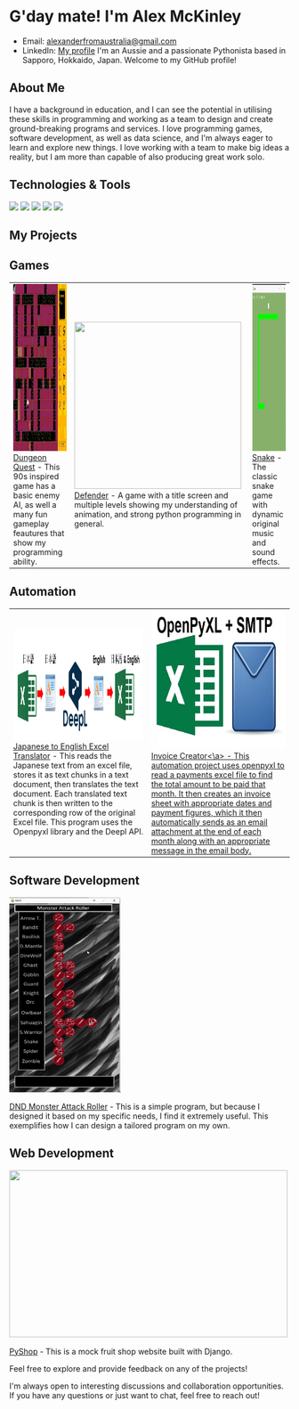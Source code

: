 # G'day mate! I'm Alex McKinley
- Email: alexanderfromaustralia@gmail.com
- LinkedIn: [My profile](https://www.linkedin.com/in/alex-mckinley-257266296/)
I'm an Aussie and a passionate Pythonista based in Sapporo, Hokkaido, Japan. Welcome to my GitHub profile!

## About Me
I have a background in education, and I can see the potential in utilising these skills in programming and working as a team to design and create ground-breaking programs and services. I love programming games, software development, as well as data science, and I'm always eager to learn and explore new things. I love working with a team to make big ideas a reality, but I am more than capable of also producing great work solo.

## Technologies & Tools
  <img src="https://upload.wikimedia.org/wikipedia/commons/c/c3/Python-logo-notext.svg" height="60">  <img src="https://upload.wikimedia.org/wikipedia/commons/thumb/7/75/Django_logo.svg/260px-Django_logo.svg.png" height="60">  <img src="https://upload.wikimedia.org/wikipedia/commons/thumb/8/87/Sql_data_base_with_logo.png/800px-Sql_data_base_with_logo.png?20210130181641" height="60">  <img src="https://upload.wikimedia.org/wikipedia/commons/thumb/6/61/HTML5_logo_and_wordmark.svg/120px-HTML5_logo_and_wordmark.svg.png" height="60">  <img src="https://upload.wikimedia.org/wikipedia/commons/thumb/1/18/ISO_C%2B%2B_Logo.svg/1822px-ISO_C%2B%2B_Logo.svg.png" height="60"> 

## My Projects
<h2>Games</h2>
<table>
  <tr>
    <td>
      <img src="https://github.com/SapporoAlex/Game-Dungeon-Quest/blob/main/assets/preview.gif" width="400" height="300">
      <br>
      <a href="https://github.com/SapporoAlex/Game-Dungeon-Quest">Dungeon Quest</a> - This 90s inspired game has a basic enemy AI, as well a many fun gameplay feautures that show my programming ability.
    </td>
    <td>
      <img src="https://github.com/SapporoAlex/Game-Defender/blob/main/assets/preview.gif" width="300" height="300">
      <br>
      <a href="https://github.com/SapporoAlex/Game-Defender">Defender</a> - A game with a title screen and multiple levels showing my understanding of animation, and strong python programming in general.
    </td>
    <td>
      <img src="https://github.com/SapporoAlex/Game-Snake/blob/main/assets/sample.gif" width="300" height="300">
      <br>
      <a href="https://github.com/SapporoAlex/Game-Snake">Snake</a> - The classic snake game with dynamic original music and sound effects.
      <br>
    </td>
  </tr>
</table>

<h2> Automation </h2>
<table>
  <tr>
    <td>
      <img src="https://github.com/SapporoAlex/Excel-to-Deepl-Translator/blob/main/process.png" width="700" height="200">
      <br>
      <a href="https://github.com/SapporoAlex/Excel-to-Deepl-Translator">Japanese to English Excel Translator</a> - This reads the Japanese text from an excel file, stores it as text chunks in a text document, then translates the text document. Each translated text chunk is then written to the corresponding row of the original Excel file. This program uses the Openpyxl library and the Deepl API.
    </td>
    <td>
      <img src="https://github.com/SapporoAlex/Automated-Invoice/blob/main/preview.jpg" width="500" height="250">
      <br>
      <a href="https://github.com/SapporoAlex/Automated-Invoice"> Invoice Creator<\a> - This automation project uses openpyxl to read a payments excel file to find the total amount to be paid that month. It then creates an invoice sheet with appropriate dates and payment figures, which it then automatically sends as an email attachment at the end of each month along with an appropriate message in the email body.
    </td>
  </tr>
</table>

<h2> Software Development </h2>

<img src="https://github.com/SapporoAlex/DND-Monster-Attack-Roller-GUI/blob/main/MAR%20Assets/Other/preview.gif" width="200" height="350">

[DND Monster Attack Roller](https://github.com/SapporoAlex/DND-Monster-Attack-Roller-GUI) - This is a simple program, but because I designed it based on my specific needs, I find it extremely useful. This exemplifies how I can design a tailored program on my own.

<h2> Web Development </h2>

<img src="https://github.com/SapporoAlex/PyShop-Website-Made-in-Django/blob/main/Preview.jpg?raw=true" width="500" height="300">

[PyShop](https://github.com/SapporoAlex/PyShop-Website-Made-in-Django) - This is a mock fruit shop website built with Django.

Feel free to explore and provide feedback on any of the projects!

I'm always open to interesting discussions and collaboration opportunities. If you have any questions or just want to chat, feel free to reach out!
